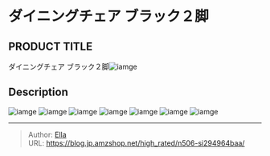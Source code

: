 # ダイニングチェア ブラック２脚


## PRODUCT TITLE 

ダイニングチェア ブラック２脚![iamge](https://b2bfiles1.gigab2b.cn/image/wkseller/7404/餐桌椅/20210711_8612def53e0442b8b9801437a1db6495.jpg)

## Description











![iamge](https://b2bfiles1.gigab2b.cn/image/wkseller/7404/餐桌椅/20210711_322857a713c429cc48dff77bbafd1f3f.jpg)
![iamge](https://b2bfiles1.gigab2b.cn/image/wkseller/7404/餐桌椅/20210711_7299b3cc236e15e3d5a71bbe80f8e4d4.jpg)
![iamge](https://b2bfiles1.gigab2b.cn/image/wkseller/7404/餐桌椅/20210711_742cbb4ee40b70b10f9cf105fd0ab891.jpg)
![iamge](https://b2bfiles1.gigab2b.cn/image/wkseller/7404/餐桌椅/20210711_934f9133a2d80596ccf06a4420a48aeb.jpg)
![iamge](https://b2bfiles1.gigab2b.cn/image/wkseller/7404/餐桌椅/20210711_8161a15f2ee20e7b635e2595e7ba4ebc.jpg)
![iamge](nan)
![iamge](nan)


---

> Author: [Ella](https://blog.jp.amzshop.net/)  
> URL: https://blog.jp.amzshop.net/high_rated/n506-si294964baa/  

